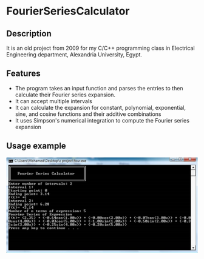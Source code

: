 # FourierSeriesCalculator

## Description
It is an old project from 2009 for my C/C++ programming class in Electrical Engineering department, Alexandria University, Egypt.

## Features
- The program takes an input function and parses the entries to then calculate their Fourier series expansion.
- It can accept multiple intervals
- It can calculate the expansion for constant, polynomial, exponential, sine, and cosine functions and their additive combinations
- It uses Simpson's numerical integration to compute the Fourier series expansion

## Usage example
![Alt text](usage.jpg?raw=true)

